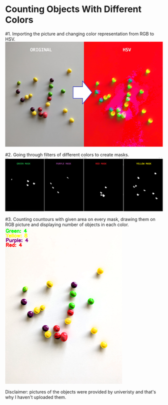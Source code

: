 # Counting Objects With Different Colors

#1. Importing the picture and changing color representation from RGB to HSV.
![](https://github.com/4MC4/Counting-Objects/blob/main/pics/orig_to_hsv.png)

#2. Going through filters of different colors to create masks.
![](https://github.com/4MC4/Counting-Objects/blob/main/pics/masks.png)

#3. Counting countours with given area on every mask, drawing them on RGB picture and displaying number of objects in each color.
<img src="https://github.com/4MC4/Counting-Objects/blob/main/pics/result.png" height="500">

Disclaimer: pictures of the objects were provided by univeristy and that's why I haven't uploaded them.

